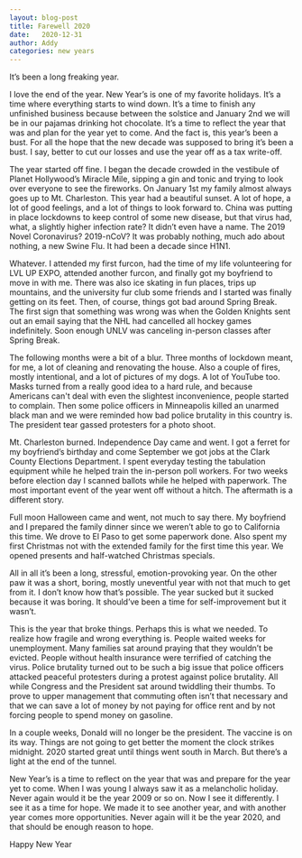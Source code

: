 ```yaml
---
layout: blog-post
title: Farewell 2020
date:   2020-12-31
author: Addy
categories: new years
---
```

It’s been a long freaking year.

I love the end of the year. New Year’s is one of my favorite holidays. It’s a time where everything starts to wind down. It’s a time to finish any unfinished business because between the solstice and January 2nd we will be in our pajamas drinking hot chocolate. It’s a time to reflect the year that was and plan for the year yet to come. And the fact is, this year’s been a bust. For all the hope that the new decade was supposed to bring it’s been a bust. I say, better to cut our losses and use the year off as a tax write-off.

The year started off fine. I began the decade crowded in the vestibule of Planet Hollywood’s Miracle Mile, sipping a gin and tonic and trying to look over everyone to see the fireworks. On January 1st my family almost always goes up to Mt. Charleston. This year had a beautiful sunset. A lot of hope, a lot of good feelings, and a lot of things to look forward to. China was putting in place lockdowns to keep control of some new disease, but that virus had, what, a slightly higher infection rate? It didn’t even have a name. The 2019 Novel Coronavirus? 2019-nCoV? It was probably nothing, much ado about nothing, a new Swine Flu. It had been a decade since H1N1.

Whatever. I attended my first furcon, had the time of my life volunteering for LVL UP EXPO, attended another furcon, and finally got my boyfriend to move in with me. There was also ice skating in fun places, trips up mountains, and the university fur club some friends and I started was finally getting on its feet. Then, of course, things got bad around Spring Break. The first sign that something was wrong was when the Golden Knights sent out an email saying that the NHL had cancelled all hockey games indefinitely. Soon enough UNLV was canceling in-person classes after Spring Break.

The following months were a bit of a blur. Three months of lockdown meant, for me, a lot of cleaning and renovating the house. Also a couple of fires, mostly intentional, and a lot of pictures of my dogs. A lot of YouTube too. Masks turned from a really good idea to a hard rule, and because Americans can't deal with even the slightest inconvenience, people started to complain. Then some police officers in Minneapolis killed an unarmed black man and we were reminded how bad police brutality in this country is. The president tear gassed protesters for a photo shoot.

Mt. Charleston burned. Independence Day came and went. I got a ferret for my boyfriend’s birthday and come September we got jobs at the Clark County Elections Department. I spent everyday testing the tabulation equipment while he helped train the in-person poll workers. For two weeks before election day I scanned ballots while he helped with paperwork. The most important event of the year went off without a hitch. The aftermath is a different story.

Full moon Halloween came and went, not much to say there. My boyfriend and I prepared the family dinner since we weren’t able to go to California this time. We drove to El Paso to get some paperwork done. Also spent my first Christmas not with the extended family for the first time this year. We opened presents and half-watched Christmas specials.

All in all it’s been a long, stressful, emotion-provoking year. On the other paw it was a short, boring, mostly uneventful year with not that much to get from it. I don’t know how that’s possible. The year sucked but it sucked because it was boring. It should’ve been a time for self-improvement but it wasn’t.

This is the year that broke things. Perhaps this is what we needed. To realize how fragile and wrong everything is. People waited weeks for unemployment. Many families sat around praying that they wouldn’t be evicted. People without health insurance were terrified of catching the virus. Police brutality turned out to be such a big issue that police officers attacked peaceful protesters during a protest against police brutality. All while Congress and the President sat around twiddling their thumbs. To prove to upper management that commuting often isn’t that necessary and that we can save a lot of money by not paying for office rent and by not forcing people to spend money on gasoline.

In a couple weeks, Donald will no longer be the president. The vaccine is on its way. Things are not going to get better the moment the clock strikes midnight. 2020 started great until things went south in March. But there’s a light at the end of the tunnel.

New Year’s is a time to reflect on the year that was and prepare for the year yet to come. When I was young I always saw it as a melancholic holiday. Never again would it be the year 2009 or so on. Now I see it differently. I see it as a time for hope. We made it to see another year, and with another year comes more opportunities. Never again will it be the year 2020, and that should be enough reason to hope.

Happy New Year
